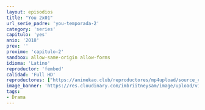 ```yaml
---
layout: episodios
title: "You 2x01"
url_serie_padre: 'you-temporada-2'
category: 'series'
capitulo: 'yes'
anio: '2018'
prev: ''
proximo: 'capitulo-2'
sandbox: allow-same-origin allow-forms
idioma: 'Latino'
reproductor: 'fembed'
calidad: 'Full HD'
reproductores: ["https://animekao.club/reproductores/mp4upload/source_cpanel/embed.php?data=3T/i/tBIvaPHTqU6+QX5KUyNNHOjnqC+JZqHH0eQvBtDVbFbdF582ppNiVUYPf5pnI7iNefancuOGLtg945jlgz2EcJMz715rzUchBzUqcqjNJ8L/2awdvt5soUPyZNFfe/yVEPwLZP0QfUK5M91XkC4w8haG1RIaSURnQ6N1EoIBvj87kzrChqS4OrwiL54vSCSK3Faz8tUvCdf1hG/LY8CWxuLHC4YTKh9ZgltvOS/Ol6nJP8s5u7Z2txxB5f6MwFsR/bClnySpnotxtHJ6Mdjxh4EjAWKnXHvGk/0GOwk43YRaz4BiMnc8lRWoZde9HEyDaZV+PDnzFpYTWJFmZo4pXc8vNPr13RKIzox+BKDH7O7WVEX06UTEba7zPa3mOpG2WrfDjhXYLc8nIGjYwYCXSmrLnmOPqbKwYMf4dM=","https://animekao.club/kaodrive/embed.php?data=8wvWJmzk2SRx93k8yIDmEcVStRA5yVSyJBinDI0V4Xp2HVUkvWOnMG7MqIqV2jHMW2bKi7A8Rpo8PmUGeldcvP1SyDnhW35MhWWxAT+6+dpiXusqp38fPRFBhPYP2GQtIgXn8wPTHWZbaNZtpImKFWOKBXPY3iEnnusZ35JBuJeyELGIqfvX7PdEYnUskkwe4wp5S6WGBcMj29o9yEpQCLFaoQSCHyrDdBdaDuMRbKejPrP/LrqL7blmMmpfzisC4dzRVHOvUQlyfZENnC+6UR9UeHLsu6882VIelz8PtJBKAe3g5TH8i5Exna47SqQjG55GQ0kWsc0IDWbF8ZbZr/CnjyZ0jm9kzbXtmOBc63/Kfl/r6w28zo3RPvHqqYOk4Mw4Avt9k/zUIXgO0nlAkx+fTZOIdP38CaBmT6JXJvbL2ZrFuR+zakLteZgYskwFFEbJSwy9xGdAvmAQ2Phu12m4J80yM2MvBFUtiUQA1EE=","https://animekao.club/play/series/y/you/you-2x01.html","https://www.ilovefembed.best/v/8d5gqu8w83lyre7","https://gounlimited.to/embed-mzoc7nm0rhjm.html"]
image_banner: 'https://res.cloudinary.com/imbriitneysam/image/upload/v1546465939/you-banner-min.jpg'
tags:
- Drama
---
```












